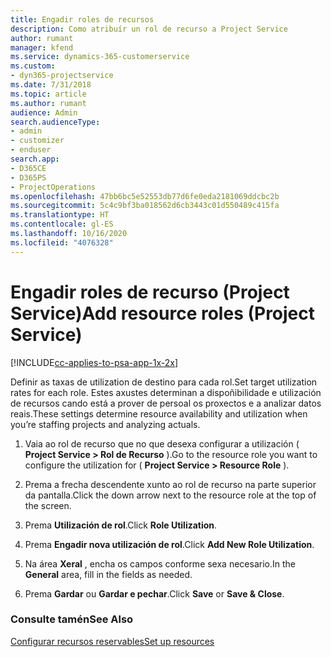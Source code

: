 ```yaml
---
title: Engadir roles de recursos
description: Como atribuír un rol de recurso a Project Service
author: rumant
manager: kfend
ms.service: dynamics-365-customerservice
ms.custom:
- dyn365-projectservice
ms.date: 7/31/2018
ms.topic: article
ms.author: rumant
audience: Admin
search.audienceType:
- admin
- customizer
- enduser
search.app:
- D365CE
- D365PS
- ProjectOperations
ms.openlocfilehash: 47bb6bc5e52553db77d6fe0eda2181069ddcbc2b
ms.sourcegitcommit: 5c4c9bf3ba018562d6cb3443c01d550489c415fa
ms.translationtype: HT
ms.contentlocale: gl-ES
ms.lasthandoff: 10/16/2020
ms.locfileid: "4076328"
---
```

# <a name="add-resource-roles-project-service"></a><span data-ttu-id="26d75-103">Engadir roles de recurso (Project Service)</span><span class="sxs-lookup"><span data-stu-id="26d75-103">Add resource roles (Project Service)</span></span>

[!INCLUDE[cc-applies-to-psa-app-1x-2x](../includes/cc-applies-to-psa-app-1x-2x.md)]

<span data-ttu-id="26d75-104">Definir as taxas de utilization de destino para cada rol.</span><span class="sxs-lookup"><span data-stu-id="26d75-104">Set target utilization rates for each role.</span></span> <span data-ttu-id="26d75-105">Estes axustes determinan a dispoñibilidade e utilización de recursos cando está a prover de persoal os proxectos e a analizar datos reais.</span><span class="sxs-lookup"><span data-stu-id="26d75-105">These settings determine resource availability and utilization when you’re staffing projects and analyzing actuals.</span></span>  
  
1.  <span data-ttu-id="26d75-106">Vaia ao rol de recurso que no que desexa configurar a utilización ( **Project Service > Rol de Recurso** ).</span><span class="sxs-lookup"><span data-stu-id="26d75-106">Go to the resource role you want to configure the utilization for ( **Project Service > Resource Role** ).</span></span>  
  
2.  <span data-ttu-id="26d75-107">Prema a frecha descendente xunto ao rol de recurso na parte superior da pantalla.</span><span class="sxs-lookup"><span data-stu-id="26d75-107">Click the down arrow next to the resource role at the top of the screen.</span></span>  
  
3.  <span data-ttu-id="26d75-108">Prema **Utilización de rol**.</span><span class="sxs-lookup"><span data-stu-id="26d75-108">Click **Role Utilization**.</span></span>  
  
4.  <span data-ttu-id="26d75-109">Prema **Engadir nova utilización de rol**.</span><span class="sxs-lookup"><span data-stu-id="26d75-109">Click **Add New Role Utilization**.</span></span>  
  
5.  <span data-ttu-id="26d75-110">Na área **Xeral** , encha os campos conforme sexa necesario.</span><span class="sxs-lookup"><span data-stu-id="26d75-110">In the **General** area, fill in the fields as needed.</span></span>  
  
6.  <span data-ttu-id="26d75-111">Prema **Gardar** ou **Gardar e pechar**.</span><span class="sxs-lookup"><span data-stu-id="26d75-111">Click **Save** or **Save & Close**.</span></span>  
  
### <a name="see-also"></a><span data-ttu-id="26d75-112">Consulte tamén</span><span class="sxs-lookup"><span data-stu-id="26d75-112">See Also</span></span>  
 [<span data-ttu-id="26d75-113">Configurar recursos reservables</span><span class="sxs-lookup"><span data-stu-id="26d75-113">Set up resources</span></span>](../psa/set-up-resources.md)
